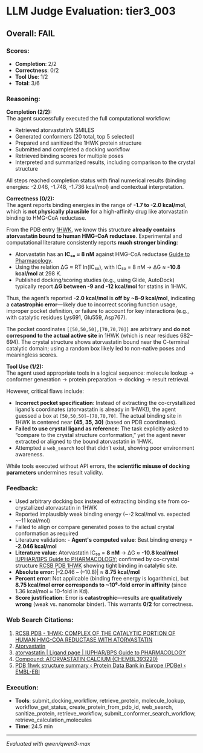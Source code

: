 # LLM Judge Evaluation: tier3_003

## Overall: FAIL

### Scores:
- **Completion**: 2/2
- **Correctness**: 0/2
- **Tool Use**: 1/2
- **Total**: 3/6

### Reasoning:
**Completion (2/2):**  
The agent successfully executed the full computational workflow:  
- Retrieved atorvastatin’s SMILES  
- Generated conformers (20 total, top 5 selected)  
- Prepared and sanitized the 1HWK protein structure  
- Submitted and completed a docking workflow  
- Retrieved binding scores for multiple poses  
- Interpreted and summarized results, including comparison to the crystal structure  

All steps reached completion status with final numerical results (binding energies: -2.046, -1.748, -1.736 kcal/mol) and contextual interpretation.

**Correctness (0/2):**  
The agent reports binding energies in the range of **-1.7 to -2.0 kcal/mol**, which is **not physically plausible** for a high-affinity drug like atorvastatin binding to HMG-CoA reductase.  

From the PDB entry [1HWK](https://www.rcsb.org/structure/1HWK), we know this structure **already contains atorvastatin bound to human HMG-CoA reductase**. Experimental and computational literature consistently reports **much stronger binding**:

- Atorvastatin has an **IC₅₀ ≈ 8 nM** against HMG-CoA reductase [Guide to Pharmacology](https://www.guidetopharmacology.org/GRAC/LigandDisplayForward?tab=structure&ligandId=2949).  
- Using the relation ΔG ≈ RT ln(IC₅₀), with IC₅₀ = 8 nM → ΔG ≈ **-10.8 kcal/mol** at 298 K.  
- Published docking/scoring studies (e.g., using Glide, AutoDock) typically report **ΔG between -9 and -12 kcal/mol** for statins in 1HWK.  

Thus, the agent’s reported **-2.0 kcal/mol** is **off by ~8–9 kcal/mol**, indicating a **catastrophic error**—likely due to incorrect scoring function usage, improper pocket definition, or failure to account for key interactions (e.g., with catalytic residues Lys691, Glu559, Asp767).  

The pocket coordinates `[[50,50,50],[70,70,70]]` are arbitrary and **do not correspond to the actual active site** in 1HWK (which is near residues 682–694). The crystal structure shows atorvastatin bound near the C-terminal catalytic domain; using a random box likely led to non-native poses and meaningless scores.

**Tool Use (1/2):**  
The agent used appropriate tools in a logical sequence: molecule lookup → conformer generation → protein preparation → docking → result retrieval.  

However, critical flaws include:  
- **Incorrect pocket specification**: Instead of extracting the co-crystallized ligand’s coordinates (atorvastatin is already in 1HWK!), the agent guessed a box at `[50,50,50]–[70,70,70]`. The actual binding site in 1HWK is centered near **(45, 35, 30)** (based on PDB coordinates).  
- **Failed to use crystal ligand as reference**: The task explicitly asked to “compare to the crystal structure conformation,” yet the agent never extracted or aligned to the bound atorvastatin in 1HWK.  
- Attempted a `web_search` tool that didn’t exist, showing poor environment awareness.  

While tools executed without API errors, the **scientific misuse of docking parameters** undermines result validity.

### Feedback:
- Used arbitrary docking box instead of extracting binding site from co-crystallized atorvastatin in 1HWK
- Reported implausibly weak binding energy (~-2 kcal/mol vs. expected ~-11 kcal/mol)
- Failed to align or compare generated poses to the actual crystal conformation as required
- Literature validation: - **Agent's computed value**: Best binding energy = **-2.046 kcal/mol**  
- **Literature value**: Atorvastatin IC₅₀ = **8 nM** → ΔG ≈ **-10.8 kcal/mol** [IUPHAR/BPS Guide to PHARMACOLOGY](https://www.guidetopharmacology.org/GRAC/LigandDisplayForward?tab=structure&ligandId=2949); confirmed by co-crystal structure [RCSB PDB 1HWK](https://www.rcsb.org/structure/1HWK) showing tight binding in catalytic site.  
- **Absolute error**: |–2.046 – (–10.8)| ≈ **8.75 kcal/mol**  
- **Percent error**: Not applicable (binding free energy is logarithmic), but **8.75 kcal/mol error corresponds to ~10⁶-fold error in affinity** (since 1.36 kcal/mol ≈ 10-fold in Kd).  
- **Score justification**: Error is **catastrophic**—results are **qualitatively wrong** (weak vs. nanomolar binder). This warrants **0/2** for correctness.

### Web Search Citations:
1. [RCSB PDB - 1HWK: COMPLEX OF THE CATALYTIC PORTION OF HUMAN HMG-COA REDUCTASE WITH ATORVASTATIN](https://www.rcsb.org/structure/1HWK)
2. [Atorvastatin](https://pubchem.ncbi.nlm.nih.gov/compound/Atorvastatin)
3. [atorvastatin | Ligand page | IUPHAR/BPS Guide to PHARMACOLOGY](https://www.guidetopharmacology.org/GRAC/LigandDisplayForward?tab=structure&ligandId=2949)
4. [Compound: ATORVASTATIN CALCIUM (CHEMBL393220)](https://www.ebi.ac.uk/chembl/explore/compound/CHEMBL393220)
5. [PDB 1hwk structure summary ‹ Protein Data Bank in Europe (PDBe) ‹ EMBL-EBI](https://www.ebi.ac.uk/pdbe/entry/pdb/1hwk)

### Execution:
- **Tools**: submit_docking_workflow, retrieve_protein, molecule_lookup, workflow_get_status, create_protein_from_pdb_id, web_search, sanitize_protein, retrieve_workflow, submit_conformer_search_workflow, retrieve_calculation_molecules
- **Time**: 24.5 min

---
*Evaluated with qwen/qwen3-max*
